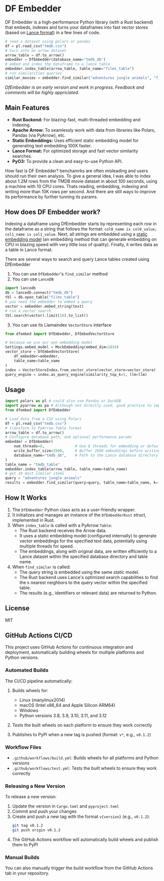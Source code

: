 # DF Embedder

DF Embedder is a high-performance Python library (with a Rust backend) that embeds, indexes and turns your dataframes into fast vector stores (based on [Lance format](https://github.com/lancedb/lance)) in a few lines of code.

```python
# read a dataset using polars or pandas
df = pl.read_csv("tmdb.csv")
# turn into an arrow dataset
arrow_table = df.to_arrow()
embedder = DfEmbedder(database_name="tmdb_db")
# embed and index the dataframe to a lance table
embedder.index_table(arrow_table, table_name="films_table")
# run similarities queries
similar_movies = embedder.find_similar("adventures jungle animals", "films_table", 10)
```

*DfEmbedder is an early version and work in progress. Feedback and comments will be highly appriciated.*

## Main Features

- **Rust Backend:** For blazing-fast, multi-threaded embedding and indexing.
- **Apache Arrow:** To seamlessly work with data from libraries like Polars, Pandas (via PyArrow), etc.
- **Static Embeddings:** Uses efficient static embedding model for generating text embedding 100X faster.
- **Lance Format:** For optimized storage and fast vector similarity searches.
- **PyO3:** To provide a clean and easy-to-use Python API.

How fast is DF Embedder? benchamrks are often misleading and users should run their own analysis. To give a general idea, I was able to index about 1.2M rows from the TMDB movie dataset in about 100 seconds, using a machine with 10 CPU cores. Thats reading, embedding, indexing and writing more than 10K rows per second. And there are still ways to improve its performance by further tunning its params.

## How does DF Embedder work?

Indexing a dataframe using DfEmbedder starts by representing each row in the dataframe as a string that follows the format: `col0_name is col0_value; col1_name is col1_value`. Next, all strings are embedded using a [static embedding model](https://huggingface.co/blog/static-embeddings) (an embedding method that can generate embedding on CPU in blazing speed with very little loss of quality). Finally, it writes data as a table in Lance format.

There are several ways to search and query Lance tables created using DfEmbedder

1. You can use `DfEmbedder`'s `find_similar` method
2. You can use `LanceDB`

```python
import lancedb
db = lancedb.connect("tmdb_db")
tbl = db.open_table("films_table")
# you need the embedder to embed a query
vector = embedder.embed_string(text)
# run a vector search
tbl.search(vector).limit(10).to_list()
```

3. You can use its Llamaindex `VectorStore` interface

```python
from dfembed import DfEmbedder, DfEmbedVectorStore

# because we use our own embedding model
Settings.embed_model = MockEmbedding(embed_dim=1024)
vector_store = DfEmbedVectorStore(
    df_embedder=embedder,
    table_name=table_name
)
index = VectorStoreIndex.from_vector_store(vector_store=vector_store)
query_engine = index.as_query_engine(similarity_top_k=5, llm=llm)
```

## Usage

```python
import polars as pl # could also use Pandas or DuckDB
import pyarrow as pa # Although not directly used, good practice to import
from dfembed import DfEmbedder

# Load data from a CSV using Polars
df = pl.read_csv("tmdb.csv")
# transform to PyArrow Table format
arrow_table = df.to_arrow()
# Configure database path, and optional performance params
embedder = DfEmbedder(
    num_threads=8,              # Use 8 threads for embedding or defaults to avail num of cores
    write_buffer_size=3500,     # Buffer 3500 embeddings before writing
    database_name="tmdb_db",    # Path to the Lance database directory          
)
table_name = "tmdb_table" 
embedder.index_table(arrow_table, table_name=table_name)
# get 10 most similar items
query = "adventures jungle animals"
results = embedder.find_similar(query=query, table_name=table_name, k=10)

```

## How It Works

1. The `DfEmbedder` Python class acts as a user-friendly wrapper.
2. It initializes and manages an instance of the `DfEmbedderRust` struct, implemented in Rust.
3. When `index_table` is called with a PyArrow `Table`:
   * The Rust backend receives the Arrow data.
   * It uses a static embedding model (configured internally) to generate vector embeddings for the specified text data, potentially using multiple threads for speed.
   * The embeddings, along with original data, are written efficiently to a Lance dataset within the specified database directory and table name.
4. When `find_similar` is called:
   * The query string is embedded using the same static model.
   * The Rust backend uses Lance's optimized search capabilities to find the `k` nearest neighbors to the query vector within the specified table.
   * The results (e.g., identifiers or relevant data) are returned to Python.

## License

MIT

## GitHub Actions CI/CD

This project uses GitHub Actions for continuous integration and deployment, automatically building wheels for multiple platforms and Python versions.

### Automated Builds

The CI/CD pipeline automatically:

1. Builds wheels for:

   - Linux (manylinux2014)
   - macOS (Intel x86_64 and Apple Silicon ARM64)
   - Windows
   - Python versions 3.8, 3.9, 3.10, 3.11, and 3.12
2. Tests the built wheels on each platform to ensure they work correctly
3. Publishes to PyPI when a new tag is pushed (format: `v*`, e.g., `v0.1.2`)

### Workflow Files

- `.github/workflows/build.yml`: Builds wheels for all platforms and Python versions
- `.github/workflows/test.yml`: Tests the built wheels to ensure they work correctly

### Releasing a New Version

To release a new version:

1. Update the version in `Cargo.toml` and `pyproject.toml`
2. Commit and push your changes
3. Create and push a new tag with the format `v{version}` (e.g., `v0.1.2`):
   ```bash
   git tag v0.1.2
   git push origin v0.1.2
   ```
4. The GitHub Actions workflow will automatically build wheels and publish them to PyPI

### Manual Builds

You can also manually trigger the build workflow from the GitHub Actions tab in your repository.
